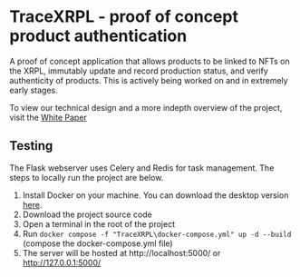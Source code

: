 # TraceXRPL - proof of concept product authentication 

A proof of concept application that allows products to be linked to NFTs on the XRPL, immutably update and record production status, and verify authenticity of products. This is actively being worked on and in extremely early stages.

To view our technical design and a more indepth overview of the project, visit the [White Paper](./docs/whitepaper.md)

## Testing

The Flask webserver uses Celery and Redis for task management. The steps to locally run the project are below.

1. Install Docker on your machine. You can download the desktop version [here](https://www.docker.com/products/docker-desktop).
2. Download the project source code
3. Open a terminal in the root of the project
4. Run `docker compose -f "TraceXRPL\docker-compose.yml" up -d --build` (compose the docker-compose.yml file)
5. The server will be hosted at http://localhost:5000/ or http://127.0.0.1:5000/